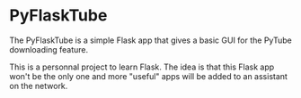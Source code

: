 # PyFlaskTube

The PyFlaskTube is a simple Flask app that gives a basic GUI for the PyTube downloading feature.

This is a personnal project to learn Flask. The idea is that this Flask app won't be the only one and more "useful" apps will be added to an assistant on the network.